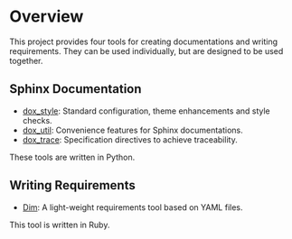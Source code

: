 # Overview

This project provides four tools for creating documentations and writing requirements.
They can be used individually, but are designed to be used together.

## Sphinx Documentation

- [dox_style](https://esrlabs.github.io/dox/dox_style):
  Standard configuration, theme enhancements and style checks.
- [dox_util](https://esrlabs.github.io/dox/dox_util):
  Convenience features for Sphinx documentations.
- [dox_trace](https://esrlabs.github.io/dox/dox_trace):
  Specification directives to achieve traceability.

These tools are written in Python.

## Writing Requirements

- [Dim](https://esrlabs.github.io/dox/dim):
  A light-weight requirements tool based on YAML files.

This tool is written in Ruby.
